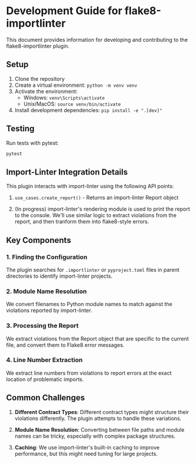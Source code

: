 # Development Guide for flake8-importlinter

This document provides information for developing and contributing to the flake8-importlinter plugin.

## Setup

1. Clone the repository
2. Create a virtual environment: `python -m venv venv`
3. Activate the environment:
   - Windows: `venv\Scripts\activate`
   - Unix/MacOS: `source venv/bin/activate`
4. Install development dependencies: `pip install -e ".[dev]"`

## Testing

Run tests with pytest:

```bash
pytest
```

## Import-Linter Integration Details

This plugin interacts with import-linter using the following API points:

1. `use_cases.create_report()` - Returns an import-linter Report object

2. (In progress) import-linter's rendering module is used to print the report to the console.  We'll use similar logic to extract violations from the report, and then tranform them into flake8-style errors.


## Key Components

### 1. Finding the Configuration

The plugin searches for `.importlinter` or `pyproject.toml` files in parent directories to identify import-linter projects.

### 2. Module Name Resolution

We convert filenames to Python module names to match against the violations reported by import-linter.

### 3. Processing the Report

We extract violations from the Report object that are specific to the current file, and convert them to Flake8 error messages.

### 4. Line Number Extraction

We extract line numbers from violations to report errors at the exact location of problematic imports.

## Common Challenges

1. **Different Contract Types**: Different contract types might structure their violations differently. The plugin attempts to handle these variations.

2. **Module Name Resolution**: Converting between file paths and module names can be tricky, especially with complex package structures.

3. **Caching**: We use import-linter's built-in caching to improve performance, but this might need tuning for large projects.
